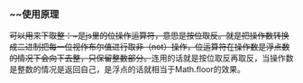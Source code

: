 ### ~~使用原理
~~可以用来下取整：~是js里的位操作运算符，意思是按位取反。就是把操作数转换成二进制把每一位视作布尔值进行取非（not）操作，位运算符在操作数是浮点数的情况下会向下去整，只保留整数部分。~~连用的话就是按位取反再取反，当操作数是整数的情况是返回自己，是浮点的话就相当于Math.floor的效果。